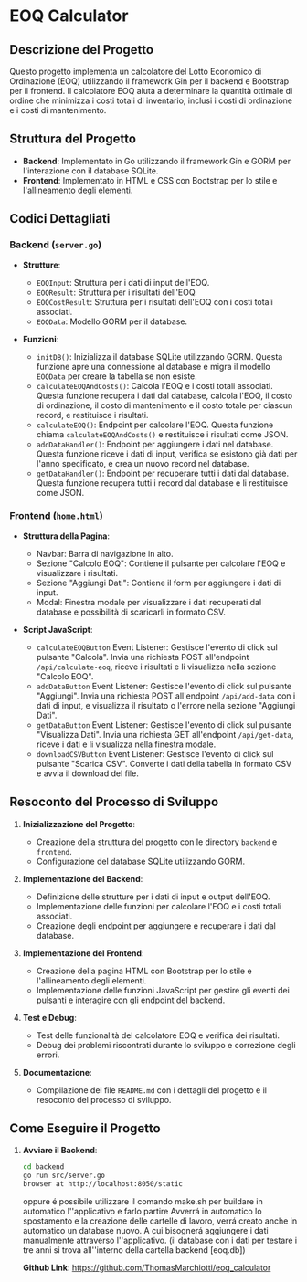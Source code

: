 # EOQ Calculator

## Descrizione del Progetto

Questo progetto implementa un calcolatore del Lotto Economico di Ordinazione (EOQ) utilizzando il framework Gin per il backend e Bootstrap per il frontend. Il calcolatore EOQ aiuta a determinare la quantità ottimale di ordine che minimizza i costi totali di inventario, inclusi i costi di ordinazione e i costi di mantenimento.

## Struttura del Progetto

- **Backend**: Implementato in Go utilizzando il framework Gin e GORM per l'interazione con il database SQLite.
- **Frontend**: Implementato in HTML e CSS con Bootstrap per lo stile e l'allineamento degli elementi.

## Codici Dettagliati

### Backend (`server.go`)

- **Strutture**:
  - `EOQInput`: Struttura per i dati di input dell'EOQ.
  - `EOQResult`: Struttura per i risultati dell'EOQ.
  - `EOQCostResult`: Struttura per i risultati dell'EOQ con i costi totali associati.
  - `EOQData`: Modello GORM per il database.

- **Funzioni**:
  - `initDB()`: Inizializza il database SQLite utilizzando GORM. Questa funzione apre una connessione al database e migra il modello `EOQData` per creare la tabella se non esiste.
  - `calculateEOQAndCosts()`: Calcola l'EOQ e i costi totali associati. Questa funzione recupera i dati dal database, calcola l'EOQ, il costo di ordinazione, il costo di mantenimento e il costo totale per ciascun record, e restituisce i risultati.
  - `calculateEOQ()`: Endpoint per calcolare l'EOQ. Questa funzione chiama `calculateEOQAndCosts()` e restituisce i risultati come JSON.
  - `addDataHandler()`: Endpoint per aggiungere i dati nel database. Questa funzione riceve i dati di input, verifica se esistono già dati per l'anno specificato, e crea un nuovo record nel database.
  - `getDataHandler()`: Endpoint per recuperare tutti i dati dal database. Questa funzione recupera tutti i record dal database e li restituisce come JSON.

### Frontend (`home.html`)

- **Struttura della Pagina**:
  - Navbar: Barra di navigazione in alto.
  - Sezione "Calcolo EOQ": Contiene il pulsante per calcolare l'EOQ e visualizzare i risultati.
  - Sezione "Aggiungi Dati": Contiene il form per aggiungere i dati di input.
  - Modal: Finestra modale per visualizzare i dati recuperati dal database e possibilità di scaricarli in formato CSV.

- **Script JavaScript**:
  - `calculateEOQButton` Event Listener: Gestisce l'evento di click sul pulsante "Calcola". Invia una richiesta POST all'endpoint `/api/calculate-eoq`, riceve i risultati e li visualizza nella sezione "Calcolo EOQ".
  - `addDataButton` Event Listener: Gestisce l'evento di click sul pulsante "Aggiungi". Invia una richiesta POST all'endpoint `/api/add-data` con i dati di input, e visualizza il risultato o l'errore nella sezione "Aggiungi Dati".
  - `getDataButton` Event Listener: Gestisce l'evento di click sul pulsante "Visualizza Dati". Invia una richiesta GET all'endpoint `/api/get-data`, riceve i dati e li visualizza nella finestra modale.
  - `downloadCSVButton` Event Listener: Gestisce l'evento di click sul pulsante "Scarica CSV". Converte i dati della tabella in formato CSV e avvia il download del file.

## Resoconto del Processo di Sviluppo

1. **Inizializzazione del Progetto**:
   - Creazione della struttura del progetto con le directory `backend` e `frontend`.
   - Configurazione del database SQLite utilizzando GORM.

2. **Implementazione del Backend**:
   - Definizione delle strutture per i dati di input e output dell'EOQ.
   - Implementazione delle funzioni per calcolare l'EOQ e i costi totali associati.
   - Creazione degli endpoint per aggiungere e recuperare i dati dal database.

3. **Implementazione del Frontend**:
   - Creazione della pagina HTML con Bootstrap per lo stile e l'allineamento degli elementi.
   - Implementazione delle funzioni JavaScript per gestire gli eventi dei pulsanti e interagire con gli endpoint del backend.

4. **Test e Debug**:
   - Test delle funzionalità del calcolatore EOQ e verifica dei risultati.
   - Debug dei problemi riscontrati durante lo sviluppo e correzione degli errori.

5. **Documentazione**:
   - Compilazione del file `README.md` con i dettagli del progetto e il resoconto del processo di sviluppo.

## Come Eseguire il Progetto

1. **Avviare il Backend**:
   ```sh
   cd backend
   go run src/server.go
   browser at http://localhost:8050/static
   ```

   oppure é possibile utilizzare il comando make.sh per buildare in automatico l''applicativo e farlo partire
   Avverrá in automatico lo spostamento e la creazione delle cartelle di lavoro, verrá creato anche in automatico un database nuovo. A cui bisognerá aggiungere i dati manualmente attraverso l''applicativo.
   (il database con i dati per testare i tre anni si trova all''interno della cartella backend [eoq.db])


   **Github Link**: https://github.com/ThomasMarchiotti/eoq_calculator